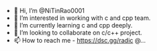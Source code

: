 - 👋 Hi, I’m @NiTinRao0001
- 👀 I’m interested in working with c and cpp team.
- 🌱 I’m currently learning c and cpp deeply.
- 💞️ I’m looking to collaborate on c/c++ project.
- 📫 How to reach me - https://dsc.gg/radic @...

<!---
NiTinRao0001/NiTinRao0001 is a ✨ special ✨ repository because its `README.md` (this file) appears on your GitHub profile.
You can click the Preview link to take a look at your changes.
--->
